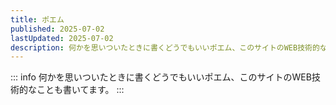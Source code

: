 ```yaml
---
title: ポエム
published: 2025-07-02
lastUpdated: 2025-07-02
description: 何かを思いついたときに書くどうでもいいポエム、このサイトのWEB技術的なことも書いてます。
---
```

::: info
何かを思いついたときに書くどうでもいいポエム、このサイトのWEB技術的なことも書いてます。
:::
<PostsList :posts="childs" />

<script setup>
import { data as posts } from './index.data.mjs'
import { useData } from 'vitepress'
import { computed } from 'vue'
import PostsList from '../.vitepress/posts-list.vue'
import { sortPosts } from '../utils.mjs'
const { frontmatter } = useData()
const childs = computed(() => {
  return sortPosts(posts, frontmatter)
})
</script>

